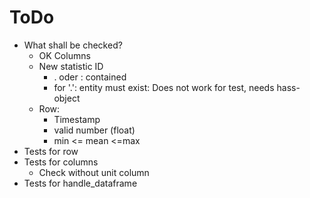 # ToDo

- What shall be checked?
  - OK Columns
  - New statistic ID
    - . oder : contained
    - for '.': entity must exist: Does not work for test, needs hass-object
  - Row:
    - Timestamp
    - valid number (float)
    - min <= mean <=max
- Tests for row
- Tests for columns
    - Check without unit column
- Tests for handle_dataframe